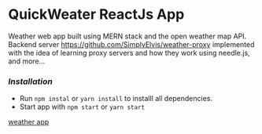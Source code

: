# QuickWeater ReactJs App

Weather web app built using MERN stack and the open weather map API. Backend server https://github.com/SimplyElvis/weather-proxy implemented with the idea of learning proxy servers and how they work using needle.js, and more...

### _Installation_

- Run `npm instal` or `yarn install` to installl all dependencies.
- Start app with `npm start` or `yarn start`

[weather app](./weatherApp.jpg)
